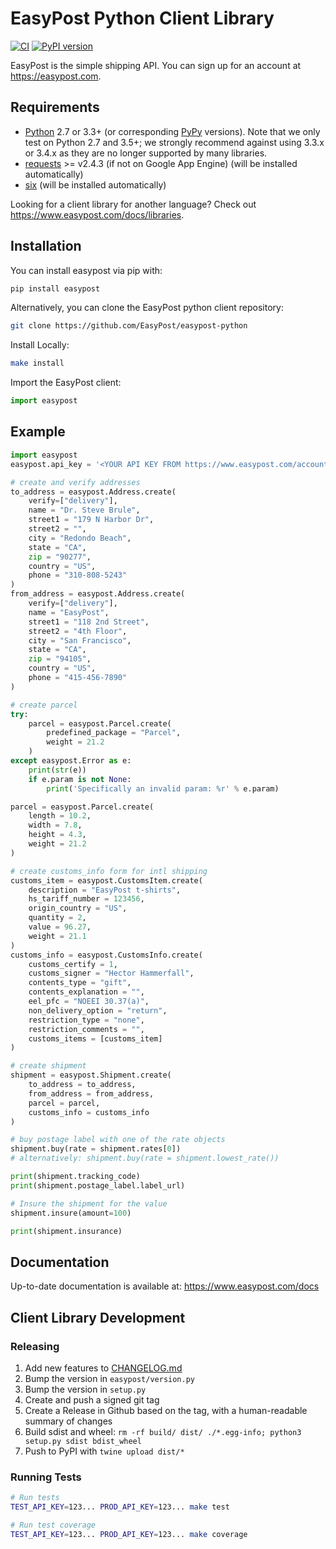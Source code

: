 # EasyPost Python Client Library

[![CI](https://github.com/EasyPost/easypost-python/workflows/CI/badge.svg)](https://github.com/EasyPost/easypost-python/actions?query=workflow%3ACI)
[![PyPI version](https://badge.fury.io/py/easypost.svg)](https://badge.fury.io/py/easypost)

EasyPost is the simple shipping API. You can sign up for an account at <https://easypost.com>.

Requirements
------------

* [Python](https://www.python.org) 2.7 or 3.3+ (or corresponding [PyPy](https://pypy.org) versions). Note that we only test on Python 2.7 and 3.5+; we strongly recommend against using 3.3.x or 3.4.x as they are no longer supported by many libraries.
* [requests](http://docs.python-requests.org/en/latest/) >= v2.4.3 (if not on Google App Engine) (will be installed automatically)
* [six](https://pythonhosted.org/six/) (will be installed automatically)


Looking for a client library for another language? Check out <https://www.easypost.com/docs/libraries>.


Installation
------------

You can install easypost via pip with:

```bash
pip install easypost
```

Alternatively, you can clone the EasyPost python client repository:

```bash
git clone https://github.com/EasyPost/easypost-python
```

Install Locally:

```bash
make install
```

Import the EasyPost client:

```python
import easypost
```

Example
-------

```python
import easypost
easypost.api_key = '<YOUR API KEY FROM https://www.easypost.com/account/api-keys>'

# create and verify addresses
to_address = easypost.Address.create(
    verify=["delivery"],
    name = "Dr. Steve Brule",
    street1 = "179 N Harbor Dr",
    street2 = "",
    city = "Redondo Beach",
    state = "CA",
    zip = "90277",
    country = "US",
    phone = "310-808-5243"
)
from_address = easypost.Address.create(
    verify=["delivery"],
    name = "EasyPost",
    street1 = "118 2nd Street",
    street2 = "4th Floor",
    city = "San Francisco",
    state = "CA",
    zip = "94105",
    country = "US",
    phone = "415-456-7890"
)

# create parcel
try:
    parcel = easypost.Parcel.create(
        predefined_package = "Parcel",
        weight = 21.2
    )
except easypost.Error as e:
    print(str(e))
    if e.param is not None:
        print('Specifically an invalid param: %r' % e.param)

parcel = easypost.Parcel.create(
    length = 10.2,
    width = 7.8,
    height = 4.3,
    weight = 21.2
)

# create customs_info form for intl shipping
customs_item = easypost.CustomsItem.create(
    description = "EasyPost t-shirts",
    hs_tariff_number = 123456,
    origin_country = "US",
    quantity = 2,
    value = 96.27,
    weight = 21.1
)
customs_info = easypost.CustomsInfo.create(
    customs_certify = 1,
    customs_signer = "Hector Hammerfall",
    contents_type = "gift",
    contents_explanation = "",
    eel_pfc = "NOEEI 30.37(a)",
    non_delivery_option = "return",
    restriction_type = "none",
    restriction_comments = "",
    customs_items = [customs_item]
)

# create shipment
shipment = easypost.Shipment.create(
    to_address = to_address,
    from_address = from_address,
    parcel = parcel,
    customs_info = customs_info
)

# buy postage label with one of the rate objects
shipment.buy(rate = shipment.rates[0])
# alternatively: shipment.buy(rate = shipment.lowest_rate())

print(shipment.tracking_code)
print(shipment.postage_label.label_url)

# Insure the shipment for the value
shipment.insure(amount=100)

print(shipment.insurance)
```

Documentation
-------------

Up-to-date documentation is available at: <https://www.easypost.com/docs>


Client Library Development
-------------------------

### Releasing

   1. Add new features to [CHANGELOG.md](CHANGELOG.md)
   1. Bump the version in `easypost/version.py`
   1. Bump the version in `setup.py`
   1. Create and push a signed git tag
   1. Create a Release in Github based on the tag, with a human-readable summary of changes
   1. Build sdist and wheel: `rm -rf build/ dist/ ./*.egg-info; python3 setup.py sdist bdist_wheel`
   1. Push to PyPI with `twine upload dist/*`

### Running Tests

```bash
# Run tests
TEST_API_KEY=123... PROD_API_KEY=123... make test

# Run test coverage
TEST_API_KEY=123... PROD_API_KEY=123... make coverage
```
